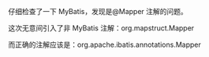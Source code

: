 仔细检查了一下 MyBatis，发现是@Mapper 注解的问题。

这次无意间引入了非 MyBatis 注解：org.mapstruct.Mapper

而正确的注解应该是：org.apache.ibatis.annotations.Mapper